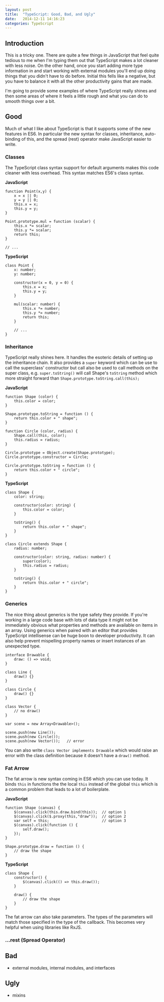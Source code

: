```yaml
---
layout: post
title:  "TypeScript: Good, Bad, and Ugly"
date:   2014-12-11 14:16:23
categories: TypeScript
---
```


## Introduction ##

This is a tricky one.  There are quite a few things in JavaScript that feel
quite tedious to me when I'm typing them out that TypeScript makes a lot cleaner
with less noise.  On the other hand, once you start adding more type information
in and start working with external modules you'll end up doing things that you
didn't have to do before.  Initial this fells like a negative, but you have to
balance it with all the other productivity gains that are made.

I'm going to provide some examples of where TypeScript really shines and then
some areas of where it feels a little rough and what you can do to smooth things
over a bit.


## Good ##

Much of what I like about TypeScript is that it supports some of the new features
in ES6.  In particular the new syntax for classes, inheritance, auto-binding of
this, and the spread (rest) operator make JavaScript easier to write.

### Classes ###

The TypeScript class syntax support for default arguments makes this code cleaner
with less overhead.  This syntax matches ES6's class syntax.

__JavaScript__

    function Point(x,y) {
        x = x || 0;
        y = y || 0;
        this.x = x;
        this.y = y;
    }

    Point.prototype.mul = function (scalar) {
        this.x *= scalar;
        this.y *= scalar;
        return this;
    }

    // ...

__TypeScript__

    class Point {
        x: number;
        y: number;

        constructor(x = 0, y = 0) {
            this.x = x;
            this.y = y;
        }

        mul(scalar: number) {
            this.x *= number;
            this.y *= number;
            return this;
        }

        // ...
    }

### Inheritance ###

TypeScript really shines here.  It handles the esoteric details of setting up
the inheritance chain.  It also provides a `super` keyword which can be use
to call the superclass' constructor but call also be used to call methods on
the super class, e.g. `super.toString()` will call Shape's `toString` method
which more straight forward than `Shape.prototype.toString.call(this);`

__JavaScript__

    function Shape (color) {
        this.color = color;
    }

    Shape.prototype.toString = function () {
        return this.color + " shape";
    }

    function Circle (color, radius) {
        Shape.call(this, color);
        this.radius = radius;
    }

    Circle.prototype = Object.create(Shape.prototype);
    Circle.prototype.constructor = Circle;

    Circle.prototype.toString = function () {
        return this.color + " circle";
    }

__TypeScript__

    class Shape {
        color: string;

        constructor(color: string) {
            this.color = color;
        }

        toString() {
            return this.color + " shape";
        }
    }

    class Circle extends Shape {
        radius: number;

        constructor(color: string, radius: number) {
            super(color);
            this.radius = radius;
        }

        toString() {
            return this.color + " circle";
        }
    }

### Generics ###

The nice thing about generics is the type safety they provide.  If you're working
in a large code base with lots of data type it might not be immediately obvious
what properties and methods are available on items in an array.  Using generics
when paired with an editor that provides TypeScript intellisense can be huge
boon to developer productivity.  It can also help prevent mispelling property
names or insert instances of an unexpected type.

    interface Drawable {
        draw: () => void;
    }

    class Line {
        draw() {}
    }

    class Circle {
        draw() {}
    }

    class Vector {
        // no draw()
    }

    var scene = new Array<Drawable>();

    scene.push(new Line());
    scene.push(new Circle());
    scene.push(new Vector());   // error

You can also write `class Vector implements Drawable` which would raise an error
with the class definition because it doesn't have a `draw()` method.

### Fat Arrow ###

The fat arrow is new syntax coming in ES6 which you can use today.  It binds
`this` in functions the the local `this` instead of the global `this` which is
a common problem that leads to a lot of boilerplate.

__JavaScript__

    function Shape (canvas) {
        $(canvas).click(this.draw.bind(this));  // option 1
        $(canvas).click($.proxy(this,"draw"));  // option 2
        var self = this;                        // option 3
        $(canvas).click(function () {
            self.draw();
        });
    }

    Shape.prototype.draw = function () {
        // draw the shape
    }

__TypeScript__

    class Shape {
        constructor() {
            $(canvas).click(() => this.draw());
        }

        draw() {
            // draw the shape
        }
    }

The fat arrow can also take parameters.  The types of the parameters will match
those specified in the type of the callback.  This becomes very helpful when
using libraries like RxJS.

### ...rest (Spread Operator) ###


## Bad ##

- external modules, internal modules, and interfaces

## Ugly ##

- mixins

